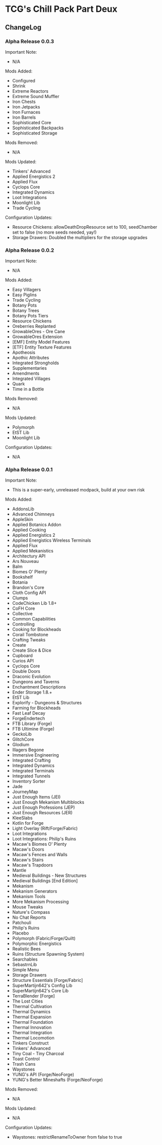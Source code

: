 # TCG's Chill Pack Part Deux

## ChangeLog

### Alpha Release 0.0.3

Important Note:

- N/A

Mods Added:

- Configured
- Shrink
- Extreme Reactors
- Extreme Sound Muffler
- Iron Chests
- Iron Jetpacks
- Iron Furnaces
- Iron Barrels
- Sophisticated Core
- Sophisticated Backpacks
- Sophisticated Storage

Mods Removed:

- N/A

Mods Updated:

- Tinkers' Advanced
- Applied Energistics 2
- Applied Flux
- Cyclops Core
- Integrated Dynamics
- Loot Integrations
- Moonlight Lib
- Trade Cycling

Configuration Updates:

- Resource Chickens: allowDeathDropResource set to 100, seedChamber set to false (no more seeds needed, yay!)
- Storage Drawers: Doubled the multipliers for the storage upgrades

### Alpha Release 0.0.2

Important Note:

- N/A

Mods Added:

- Easy Villagers
- Easy Piglins
- Trade Cycling
- Botany Pots
- Botany Trees
- Botany Pots Tiers
- Resource Chickens
- Oreberries Replanted
- GrowableOres - Ore Cane
- GrowableOres Extension
- [EMF] Entity Model Features
- [ETF] Entity Texture Features
- Apotheosis
- Apothic Attributes
- Integrated Strongholds
- Supplementaries
- Amendments
- Integrated Villages
- Quark
- Time in a Bottle

Mods Removed:

- N/A

Mods Updated:

- Polymorph
- EtST Lib
- Moonlight Lib

Configuration Updates:

- N/A

### Alpha Release 0.0.1

Important Note:

- This is a super-early, unreleased modpack, build at your own risk

Mods Added:

- AddonsLib
- Advanced Chimneys
- AppleSkin
- Applied Botanics Addon
- Applied Cooking
- Applied Energistics 2
- Applied Energistics Wireless Terminals
- Applied Flux
- Applied Mekanistics
- Architectury API
- Ars Nouveau
- Balm
- Biomes O' Plenty
- Bookshelf
- Botania
- Brandon's Core
- Cloth Config API
- Clumps
- CodeChicken Lib 1.8+
- CoFH Core
- Collective
- Common Capabilities
- Controlling
- Cooking for Blockheads
- Corail Tombstone
- Crafting Tweaks
- Create
- Create Slice & Dice
- Cupboard
- Curios API
- Cyclops Core
- Double Doors
- Draconic Evolution
- Dungeons and Taverns
- Enchantment Descriptions
- Ender Storage 1.8.+
- EtST Lib
- Explorify - Dungeons & Structures
- Farming for Blockheads
- Fast Leaf Decay
- ForgeEndertech
- FTB Library (Forge)
- FTB Ultimine (Forge)
- GeckoLib
- GlitchCore
- Glodium
- Illagers Begone
- Immersive Engineering
- Integrated Crafting
- Integrated Dynamics
- Integrated Terminals
- Integrated Tunnels
- Inventory Sorter
- Jade
- JourneyMap
- Just Enough Items (JEI)
- Just Enough Mekanism Multiblocks
- Just Enough Professions (JEP)
- Just Enough Resources (JER)
- KleeSlabs
- Kotlin for Forge
- Light Overlay (Rift/Forge/Fabric)
- Loot Integrations
- Loot Integrations: Philip's Ruins
- Macaw's Biomes O' Plenty
- Macaw's Doors
- Macaw's Fences and Walls
- Macaw's Stairs
- Macaw's Trapdoors
- Mantle
- Medieval Buildings - New Structures
- Medieval Buildings [End Edition]
- Mekanism
- Mekanism Generators
- Mekanism Tools
- More Mekanism Processing
- Mouse Tweaks
- Nature's Compass
- No Chat Reports
- Patchouli
- Philip's Ruins
- Placebo
- Polymorph (Fabric/Forge/Quilt)
- Polymorphic Energistics
- Realistic Bees
- Ruins (Structure Spawning System)
- Searchables
- SebastrnLib
- Simple Menu
- Storage Drawers
- Structure Essentials [Forge/Fabric]
- SuperMartijn642's Config Lib
- SuperMartijn642's Core Lib
- TerraBlender [Forge]
- The Lost Cities
- Thermal Cultivation
- Thermal Dynamics
- Thermal Expansion
- Thermal Foundation
- Thermal Innovation
- Thermal Integration
- Thermal Locomotion
- Tinkers Construct
- Tinkers' Advanced
- Tiny Coal - Tiny Charcoal
- Toast Control
- Trash Cans
- Waystones
- YUNG's API (Forge/NeoForge)
- YUNG's Better Mineshafts (Forge/NeoForge)

Mods Removed:

- N/A

Mods Updated:

- N/A

Configuration Updates:

- Waystones: restrictRenameToOwner from false to true
